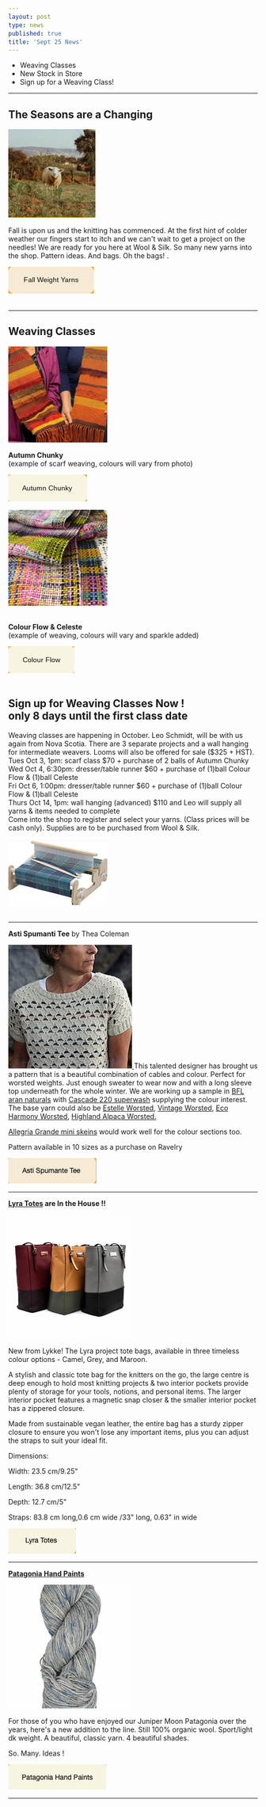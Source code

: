 ```yaml
---
layout: post
type: news
published: true
title: 'Sept 25 News'
---
```


- Weaving Classes
- New Stock in Store
- Sign up for a Weaving Class!
<hr />
<h2>The Seasons are a Changing</h2>
<img src="/img/sheep.png">
<p>Fall is upon us and the knitting has commenced. At the first hint of colder weather our fingers start to itch and we can't wait to get a project on the needles!
We are ready for you here at Wool & Silk. So many new yarns into the shop. Pattern ideas. And bags. Oh the bags!
.</p>

<p><a href="https://www.woolandsilkcoshop.com/search?page=1&q=worsted&syclid"><img src="/img/btn_fall.png"></a><br /><br /></p>

<hr/>
<h2>Weaving Classes</h2>
<a href="https://www.woolandsilkcoshop.com/products/estelle-colour-flow"><img src="/img/autumn_scarf.png"> </a>

<p><strong>Autumn Chunky</strong><br />
(example of scarf weaving, colours will vary from photo)
</p>
<a href="https://www.woolandsilkcoshop.com/products/estelle-colour-flow"><img src="/img/btn_autumn_scarf.png"> </a>
<p><a href="https://www.ravelry.com/patterns/library/ingrid-sweater-3https://www.woolandsilkcoshop.com/products/celeste"><img src="/img/colour_flow.png"></a><br /><br /></p>

<p><strong>Colour Flow & Celeste</strong><br />
(example of weaving, colours will vary and sparkle added)
</p>

<p><a href="https://www.woolandsilkcoshop.com/products/celeste"><img src="/img/btn_colour_flow.png"></a><br /><br /></p>

<h2>Sign up for Weaving Classes Now !<br />
only 8 days until the first class date</h2>
<p>Weaving classes are happening in October. Leo Schmidt, will be with us again from Nova Scotia. There are 3 separate projects and a wall hanging for intermediate weavers. Looms will also be offered for sale ($325 + HST).<br />
Tues Oct 3, 1pm: scarf class $70 + purchase of 2 balls of Autumn Chunky<br />
Wed Oct 4, 6:30pm: dresser/table runner $60 + purchase of (1)ball Colour Flow & (1)ball Celeste<br />
Fri Oct 6, 1:00pm: dresser/table runner $60 + purchase of (1)ball Colour Flow & (1)ball Celeste<br />
Thurs Oct 14, 1pm: wall hanging (advanced) $110 and Leo will supply all yarns & items needed to complete<br />
Come into the shop to register and select your yarns. (Class prices will be cash only). Supplies are to be purchased from Wool & Silk.</p>

<p><a href="https://www.woolandsilkcoshop.com/products/celeste"><img src="/img/weaving_machine.png"></a><br /><br /></p>
<hr/>
<p><strong>Asti Spumanti Tee</strong> by Thea Coleman</p>
<p><a href="https://www.ravelry.com/patterns/library/asti-spumante-tee"><img src="/img/astitee.jpg"> </a>
This talented designer has brought us a pattern that is a beautiful combination of cables and colour. Perfect for worsted weights. Just enough sweater to wear now and with a long sleeve top underneath for the whole winter. We are working up a sample in <a href="https://www.woolandsilkcoshop.com/products/bfl-aran-naturals">BFL aran naturals</a> with <a href="https://www.woolandsilkcoshop.com/products/cascade-220-superwash-wave">Cascade 220 superwash</a> supplying the colour interest. The base yarn could also be <a href="https://www.woolandsilkcoshop.com/products/estelle-worsted">Estelle Worsted</a>, <a href="https://www.woolandsilkcoshop.com/products/vintage">Vintage Worsted</a>, <a href="https://www.woolandsilkcoshop.com/products/eco-harmony-worsted">Eco Harmony Worsted</a>, <a href="https://www.woolandsilkcoshop.com/products/highland-alpaca-worsted">Highland Alpaca Worsted.</a></p>

<p><a href="https://www.woolandsilkcoshop.com/products/alegria-grande-bocados-mini-sets">Allegria Grande mini skeins</a> would work well for the colour sections too.</p>

<p>Pattern available in 10 sizes as a purchase on Ravelry</p>
<p><a href="https://www.ravelry.com/patterns/library/asti-spumante-tee"><img src="/img/astitee_btn.jpg"></a></p>
<hr/>
<p><strong><a href="https://www.woolandsilkcoshop.com/products/lyra-totes">Lyra Totes</a> are In the House !!</strong> </p>
<p><a href="https://www.woolandsilkcoshop.com/products/lyra-totes"><img src="/img/lyratotes.jpg"> </a>
<p>New from Lykke! The Lyra project tote bags, available in three timeless colour options - Camel, Grey, and Maroon. </p>

<p>A stylish and classic tote bag for the knitters on the go, the large centre is deep enough to hold most knitting projects & two interior pockets provide plenty of storage for your tools, notions, and personal items. The larger interior pocket features a magnetic snap closer & the smaller interior pocket has a zippered closure. </p>

<p>Made from sustainable vegan leather, the entire bag has a sturdy zipper closure to ensure you won't lose any important items, plus you can adjust the straps to suit your ideal fit.  </p>

<p>Dimensions:<br/>

Width: 23.5 cm/9.25"<br/>

Length: 36.8 cm/12.5"<br/>

Depth: 12.7 cm/5"<br/>

Straps: 83.8 cm long,0.6 cm wide /33" long, 0.63" in wide</p>

<p><a href="https://www.woolandsilkcoshop.com/products/lyra-totes"><img src="/img/lyratotes_btn.jpg"></a></p>
<hr/>
<p><strong><a href="https://www.woolandsilkcoshop.com/products/patagonia-hand-paints">Patagonia Hand Paints</a></strong> </p>
<p><a href="https://www.woolandsilkcoshop.com/products/patagonia-hand-paints"><img src="/img/patagoniasept23.jpg"> </a>
<p>For those of you who have enjoyed our Juniper Moon Patagonia over the years, here's a new addition to the line. Still 100% organic wool. Sport/light dk weight. A beautiful, classic yarn. 4 beautiful shades.</p>

<p>So. Many. Ideas !</p>

<p><a href="https://www.woolandsilkcoshop.com/products/patagonia-hand-paints"><img src="/img/patagoniasept23_btn.jpg"></a></p>
<hr/>
